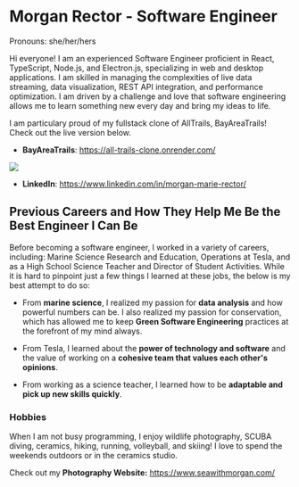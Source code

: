 # Morgan Rector - Software Engineer
Pronouns: she/her/hers

Hi everyone!  I am an experienced Software Engineer proficient in React, TypeScript, Node.js, and Electron.js, specializing in web and desktop applications. I am skilled in managing the complexities of live data streaming, data visualization, REST API integration, and performance optimization. I am driven by a challenge and love that software engineering allows me to learn something new every day and bring my ideas to life.

I am particulary proud of my fullstack clone of AllTrails, BayAreaTrails! Check out the live version below.
* **BayAreaTrails**: https://all-trails-clone.onrender.com/

<img align="center" src="https://github-readme-stats.vercel.app/api?username=mmrector8&count_private=true&include_all_commits=true&show_icons=true&theme=dark%22/%3E">

* **LinkedIn**: https://www.linkedin.com/in/morgan-marie-rector/

## Previous Careers and How They Help Me Be the Best Engineer I Can Be

  Before becoming a software engineer, I worked in a variety of careers, including: Marine Science Research and Education, Operations at Tesla, and as a High School Science Teacher and Director of Student Activities. While it is hard to pinpoint just a few things I learned at these jobs, the below is my best attempt to do so: 
  
* From **marine science**, I realized my passion for **data analysis** and how powerful numbers can be. I also realized my passion for conservation, which has allowed me to keep **Green Software Engineering** practices at the forefront of my mind always.
  
* From Tesla, I learned about the **power of technology and software** and the value of working on a **cohesive team that values each other's opinions**.
  
* From working as a science teacher, I learned how to be **adaptable and pick up new skills quickly**. 

### Hobbies

When I am not busy programming, I enjoy wildlife photography, SCUBA diving, ceramics, hiking, running, volleyball, and skiing! I love to spend the weekends outdoors or in the ceramics studio.

Check out my **Photography Website:** https://www.seawithmorgan.com/
